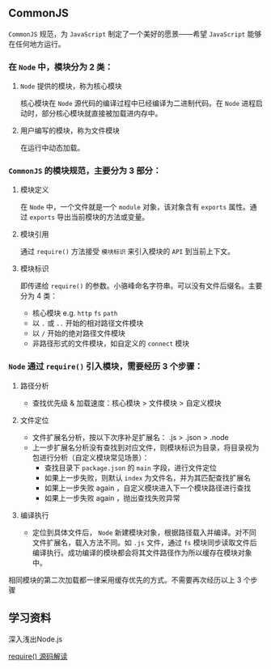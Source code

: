 ## CommonJS

`CommonJS` 规范，为 `JavaScript` 制定了一个美好的愿景——希望 `JavaScript` 能够在任何地方运行。

### 在 `Node` 中，模块分为 2 类：

1. `Node` 提供的模块，称为核心模块

    核心模块在 `Node` 源代码的编译过程中已经编译为二进制代码。在 `Node` 进程启动时，部分核心模块就直接被加载进内存中。

2. 用户编写的模块，称为文件模块

    在运行中动态加载。

### `CommonJS` 的模块规范，主要分为 3 部分：

1. 模块定义

    在 `Node` 中，一个文件就是一个 `module` 对象，该对象含有 `exports` 属性。通过 `exports` 导出当前模块的方法或变量。

2. 模块引用
  
    通过 `require()` 方法接受 `模块标识` 来引入模块的 `API` 到当前上下文。

3. 模块标识

    即传递给  `require()` 的参数。小骆峰命名字符串。可以没有文件后缀名。主要分为 4 类：
      - 核心模块 e.g. `http` `fs` `path`
      - 以 `.` 或 `..` 开始的相对路径文件模块
      - 以 `/` 开始的绝对路径文件模块
      - 非路径形式的文件模块，如自定义的 `connect` 模块

### `Node` 通过 `require()` 引入模块，需要经历 3 个步骤：

1. 路径分析

    - 查找优先级 & 加载速度：核心模块 > 文件模块 > 自定义模块

2. 文件定位

    - 文件扩展名分析，按以下次序补足扩展名： .js > .json > .node
    - 上一步扩展名分析没有查找到对应文件，则模块标识为目录，将目录视为包进行分析（自定义模块常见场景）：
        - 查找目录下 `package.json` 的 `main` 字段，进行文件定位
        - 如果上一步失败，则默认 `index` 为文件名，并为其匹配查找扩展名
        - 如果上一步失败 again ，自定义模块进入下一个模块路径进行查找
        - 如果上一步失败 again ，抛出查找失败异常

3. 编译执行
        
    - 定位到具体文件后， `Node` 新建模块对象，根据路径载入并编译。对不同文件扩展名，载入方法不同。如 `.js` 文件，通过 `fs` 模块同步读取文件后编译执行。成功编译的模块都会将其文件路径作为所以缓存在模块对象中。

相同模块的第二次加载都一律采用缓存优先的方式。不需要再次经历以上 3 个步骤

## 学习资料

深入浅出Node.js

[require() 源码解读](http://www.ruanyifeng.com/blog/2015/05/require.html)
